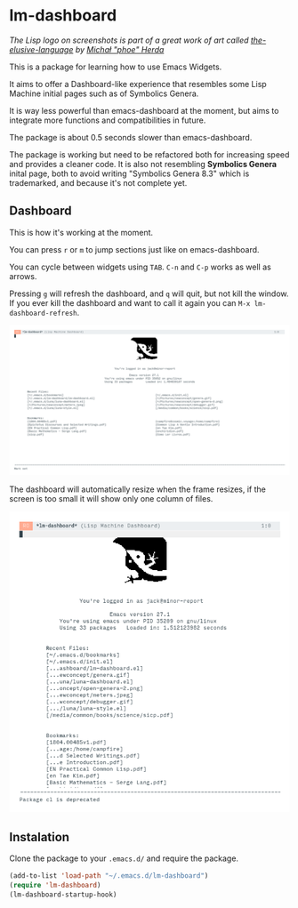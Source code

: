 # lm-dashboard
*The Lisp logo on screenshots is part of a great work of art called [the-elusive-language](https://github.com/phoe/the-elusive-language) by [Michał \"phoe\" Herda](https://phoe.github.io/)*

This is a package for learning how to use Emacs Widgets.

It aims to offer a Dashboard-like experience that resembles
some Lisp Machine initial pages such as of Symbolics Genera.

It is way less powerful than emacs-dashboard at the moment, but aims
to integrate more functions and compatibilities in future.

The package is about 0.5 seconds slower than emacs-dashboard.

The package is working but need to be refactored both for increasing
speed and provides a cleaner code.
It is also not resembling **Symbolics Genera** inital page, both to
avoid writing "Symbolics Genera 8.3" which is trademarked,
and because it's not complete yet.

## Dashboard
This is how it's working at the moment.

You can press `r` or `m` to jump sections just like on emacs-dashboard.

You can cycle between widgets using `TAB`.
`C-n` and `C-p` works as well as arrows.

Pressing `g` will refresh the dashboard,
and `q` will quit, but not kill the window.
If you ever kill the dashboard and want to call it again you can
`M-x lm-dashboard-refresh`.

![fullscreen][1]

The dashboard will automatically resize when the frame resizes,
if the screen is too small it will show only one column of files.

![halfscreen][2]

## Instalation

Clone the package to your `.emacs.d/` and require the package.

```lisp
(add-to-list 'load-path "~/.emacs.d/lm-dashboard")
(require 'lm-dashboard)
(lm-dashboard-startup-hook)
```

[1]: ./screenshots/lm-dashboard-full-screen.png
[2]: ./screenshots/lm-dashboard-half-screen.png
